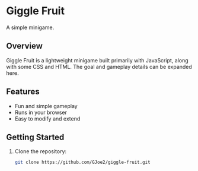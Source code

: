 # Giggle Fruit

A simple minigame.

## Overview

Giggle Fruit is a lightweight minigame built primarily with JavaScript, along with some CSS and HTML. The goal and gameplay details can be expanded here.

## Features

- Fun and simple gameplay
- Runs in your browser
- Easy to modify and extend

## Getting Started

1. Clone the repository:
   ```bash
   git clone https://github.com/GJoe2/giggle-fruit.git
